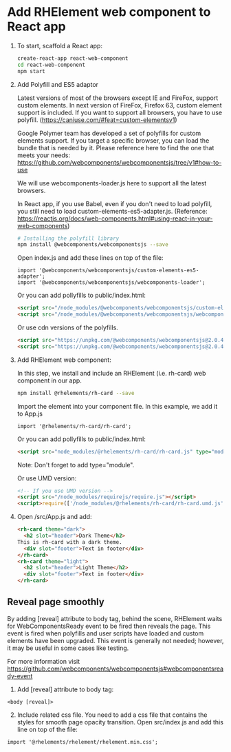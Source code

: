 # Add RHElement web component to React app

1. To start, scaffold a React app:

    ```bash
    create-react-app react-web-component
    cd react-web-component
    npm start
    ```

2.  Add Polyfill and ES5 adaptor

    Latest versions of most of the browsers except IE and FireFox, support custom elements. In next version of FireFox, Firefox  63, custom element support is included. If you want to support all browsers, you have to use polyfill. (https://caniuse.com/#feat=custom-elementsv1)

    Google Polymer team has developed a set of polyfills for custom elements support. If you target a specific browser, you can load the bundle that is needed by it. Please reference here to find the one that meets your needs: https://github.com/webcomponents/webcomponentsjs/tree/v1#how-to-use

    We will use webcomponents-loader.js here to support all the latest browsers.

    In React app, if you use Babel, even if you don't need to load polyfill, you still need to load custom-elements-es5-adapter.js. (Reference: https://reactjs.org/docs/web-components.html#using-react-in-your-web-components)

    ```bash
    # Installing the polyfill library
    npm install @webcomponents/webcomponentsjs --save
    ```

    Open index.js and add these lines on top of the file:
    ```
    import '@webcomponents/webcomponentsjs/custom-elements-es5-adapter';
    import '@webcomponents/webcomponentsjs/webcomponents-loader';
    ```

    Or you can add pollyfills to public/index.html:

    ```html
    <script src="/node_modules/@webcomponents/webcomponentsjs/custom-elements-es5-adapter.js"></script>
    <script src="/node_modules/@webcomponents/webcomponentsjs/webcomponents-loader.js"></script>
    ```

    Or use cdn versions of the polyfills.

    ```html
    <script src="https://unpkg.com/@webcomponents/webcomponentsjs@2.0.4/webcomponents-loader.js"></script>
    <script src="https://unpkg.com/@webcomponents/webcomponentsjs@2.0.4/custom-elements-es5-adapter.js"></script>
    ```

3. Add RHElement web component:

    In this step, we install and include an RHElement (i.e. rh-card) web component in our app.

    ```bash
    npm install @rhelements/rh-card --save
    ```

    Import the element into your component file. In this example, we add it to App.js

    ```
    import '@rhelements/rh-card/rh-card';
    ```

    Or you can add pollyfills to public/index.html:
    ```html
    <script src="node_modules/@rhelements/rh-card/rh-card.js" type="module"></script>
    ```
    Note: Don't forget to add type="module".

    Or use UMD version:

    ```html
    <!-- If you use UMD version -->
    <script src="/node_modules/requirejs/require.js"></script>
    <script>require(['/node_modules/@rhelements/rh-card/rh-card.umd.js'])</script>
    ```

4. Open /src/App.js and add:

    ```html
    <rh-card theme="dark">
      <h2 slot="header">Dark Theme</h2>
    This is rh-card with a dark theme.
      <div slot="footer">Text in footer</div>
    </rh-card>
    <rh-card theme="light">
      <h2 slot="header">Light Theme</h2>
      <div slot="footer">Text in footer</div>
    </rh-card>
    ```

## Reveal page smoothly

By adding [reveal] attribute to body tag, behind the scene, RHElement waits for WebComponentsReady event to be fired then reveals the page. This event is fired when polyfills and user scripts have loaded and custom elements have been upgraded. This event is generally not needed; however, it may be useful in some cases like testing.

For more information visit https://github.com/webcomponents/webcomponentsjs#webcomponentsready-event

1. Add [reveal] attribute to body tag:

  `<body [reveal]>`

2. Include related css file.
  You need to add a css file that contains the styles for smooth page opacity transition. Open src/index.js and add this line on top of the file:
  ```
  import '@rhelements/rhelement/rhelement.min.css';
  ```
